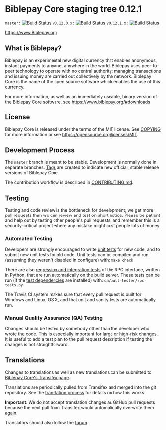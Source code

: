 Biblepay Core staging tree 0.12.1
===============================

`master:` [![Build Status](https://travis-ci.org/Biblepaypay/Biblepay.svg?branch=master)](https://travis-ci.org/Biblepaypay/Biblepay) `v0.12.0.x:` [![Build Status](https://travis-ci.org/Biblepaypay/Biblepay.svg?branch=v0.12.0.x)](https://travis-ci.org/Biblepaypay/Biblepay/branches) `v0.12.1.x:` [![Build Status](https://travis-ci.org/Biblepaypay/Biblepay.svg?branch=v0.12.1.x)](https://travis-ci.org/Biblepaypay/Biblepay/branches)

https://www.Biblepay.org


What is Biblepay?
----------------

Biblepay is an experimental new digital currency that enables anonymous, instant
payments to anyone, anywhere in the world. Biblepay uses peer-to-peer technology
to operate with no central authority: managing transactions and issuing money
are carried out collectively by the network. Biblepay Core is the name of the open
source software which enables the use of this currency.

For more information, as well as an immediately useable, binary version of
the Biblepay Core software, see https://www.biblepay.org/#downloads


License
-------

Biblepay Core is released under the terms of the MIT license. See [COPYING](COPYING) for more
information or see https://opensource.org/licenses/MIT.

Development Process
-------------------

The `master` branch is meant to be stable. Development is normally done in separate branches.
[Tags](https://github.com/Biblepaypay/Biblepay/tags) are created to indicate new official,
stable release versions of Biblepay Core.

The contribution workflow is described in [CONTRIBUTING.md](CONTRIBUTING.md).

Testing
-------

Testing and code review is the bottleneck for development; we get more pull
requests than we can review and test on short notice. Please be patient and help out by testing
other people's pull requests, and remember this is a security-critical project where any mistake might cost people
lots of money.

### Automated Testing

Developers are strongly encouraged to write [unit tests](/doc/unit-tests.md) for new code, and to
submit new unit tests for old code. Unit tests can be compiled and run
(assuming they weren't disabled in configure) with: `make check`

There are also [regression and integration tests](/qa) of the RPC interface, written
in Python, that are run automatically on the build server.
These tests can be run (if the [test dependencies](/qa) are installed) with: `qa/pull-tester/rpc-tests.py`

The Travis CI system makes sure that every pull request is built for Windows
and Linux, OS X, and that unit and sanity tests are automatically run.

### Manual Quality Assurance (QA) Testing

Changes should be tested by somebody other than the developer who wrote the
code. This is especially important for large or high-risk changes. It is useful
to add a test plan to the pull request description if testing the changes is
not straightforward.

Translations
------------

Changes to translations as well as new translations can be submitted to
[Biblepay Core's Transifex page](https://www.transifex.com/projects/p/Biblepay/).

Translations are periodically pulled from Transifex and merged into the git repository. See the
[translation process](doc/translation_process.md) for details on how this works.

**Important**: We do not accept translation changes as GitHub pull requests because the next
pull from Transifex would automatically overwrite them again.

Translators should also follow the [forum](https://www.Biblepay.org/forum/topic/Biblepay-worldwide-collaboration.88/).
